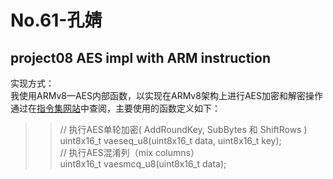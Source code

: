 # No.61-孔婧

## project08 AES impl with ARM instruction
实现方式：<br>
我使用ARMv8—AES内部函数，以实现在ARMv8架构上进行AES加密和解密操作<br>
通过在[指令集网站](https://developer.arm.com/architectures/instruction-sets/intrinsics/#q=AES)中查阅，主要使用的函数定义如下：<br>
>>// 执行AES单轮加密( AddRoundKey, SubBytes 和 ShiftRows )<br>
uint8x16_t vaeseq_u8(uint8x16_t data, uint8x16_t key);<br>
// 执行AES混淆列（mix columns）<br>
uint8x16_t vaesmcq_u8(uint8x16_t data);<br>

